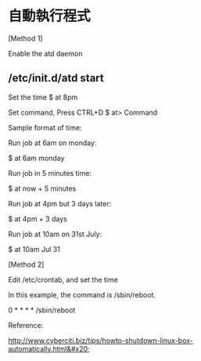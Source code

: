 # 自動執行程式

\[Method 1]

Enable the atd daemon

## /etc/init.d/atd start

Set the time $ at 8pm

Set command, Press CTRL+D $ at> Command

Sample format of time:

Run job at 6am on monday:

$ at 6am monday

Run job in 5 minutes time:

$ at now + 5 minutes

Run job at 4pm but 3 days later:

$ at 4pm + 3 days

Run job at 10am on 31st July:

$ at 10am Jul 31

\[Method 2]

Edit /etc/crontab, and set the time

In this example, the command is /sbin/reboot.

0 \* \* \* \* /sbin/reboot

Reference:

http://www.cyberciti.biz/tips/howto-shutdown-linux-box-automatically.html&#x20;

